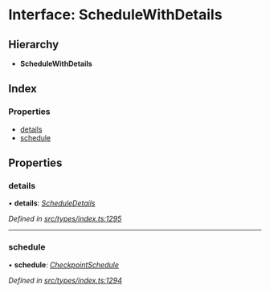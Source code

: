 # Interface: ScheduleWithDetails

## Hierarchy

* **ScheduleWithDetails**

## Index

### Properties

* [details](schedulewithdetails.md#details)
* [schedule](schedulewithdetails.md#schedule)

## Properties

###  details

• **details**: *[ScheduleDetails](scheduledetails.md)*

*Defined in [src/types/index.ts:1295](https://github.com/PolymathNetwork/polymesh-sdk/blob/cfab557b/src/types/index.ts#L1295)*

___

###  schedule

• **schedule**: *[CheckpointSchedule](../classes/checkpointschedule.md)*

*Defined in [src/types/index.ts:1294](https://github.com/PolymathNetwork/polymesh-sdk/blob/cfab557b/src/types/index.ts#L1294)*
